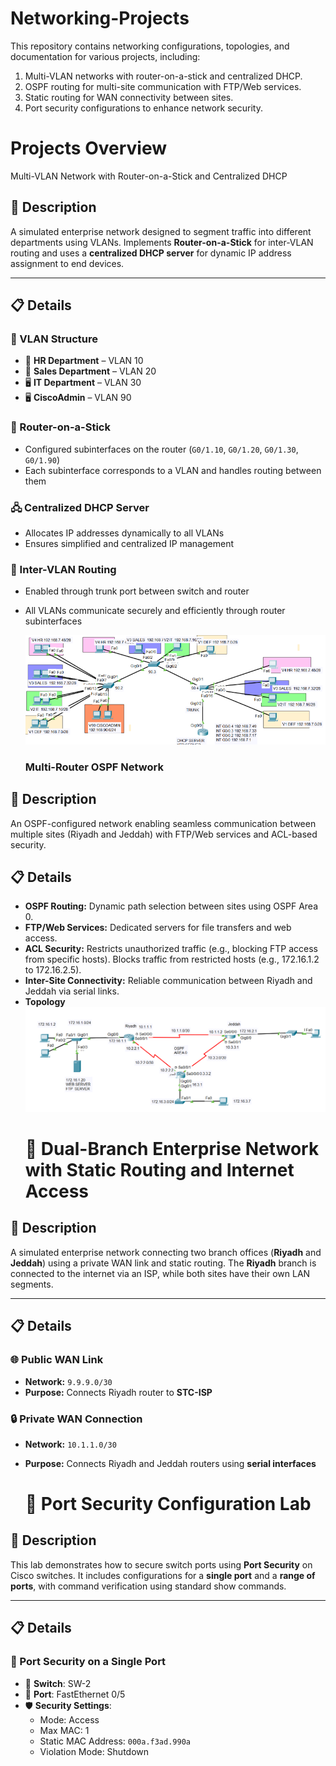 # Networking-Projects
This repository contains networking configurations, topologies, and documentation for various projects, including:

1. Multi-VLAN networks with router-on-a-stick and centralized DHCP.  
2. OSPF routing for multi-site communication with FTP/Web services.  
3. Static routing for WAN connectivity between sites.  
4. Port security configurations to enhance network security.

# Projects Overview
Multi-VLAN Network with Router-on-a-Stick and Centralized DHCP

## 📄 Description
A simulated enterprise network designed to segment traffic into different departments using VLANs. Implements **Router-on-a-Stick** for inter-VLAN routing and uses a **centralized DHCP server** for dynamic IP address assignment to end devices.

---

## 📋 Details

### 🧱 VLAN Structure
- 👥 **HR Department** – VLAN 10  
- 💼 **Sales Department** – VLAN 20  
- 🖥️ **IT Department** – VLAN 30
- 🖥️ **CiscoAdmin**    – VLAN 90
### 🚦 Router-on-a-Stick
- Configured subinterfaces on the router (`G0/1.10`, `G0/1.20`, `G0/1.30`, `G0/1.90`)
- Each subinterface corresponds to a VLAN and handles routing between them

### 🖧 Centralized DHCP Server
- Allocates IP addresses dynamically to all VLANs  
- Ensures simplified and centralized IP management  

### 🔀 Inter-VLAN Routing
- Enabled through trunk port between switch and router  
- All VLANs communicate securely and efficiently through router subinterfaces

  ![Network Topology Diagram](DHCP&NTP&SSH&VLAN.png)

  ### Multi-Router OSPF Network

## 📄 Description
An OSPF-configured network enabling seamless communication between multiple sites (Riyadh and Jeddah) with FTP/Web services and ACL-based security.

## 📋 Details
  - **OSPF Routing:** Dynamic path selection between sites using OSPF Area 0.
  - **FTP/Web Services:** Dedicated servers for file transfers and web access.
  - **ACL Security:** Restricts unauthorized traffic (e.g., blocking FTP access from specific hosts). Blocks traffic from restricted hosts (e.g., 172.16.1.2 to 172.16.2.5).
  - **Inter-Site Connectivity:** Reliable communication between Riyadh and Jeddah via serial links.
  - **Topology**
      ![Network Topology Diagram](ACL-OSPF.png)
    # 🏢 Dual-Branch Enterprise Network with Static Routing and Internet Access

## 📄 Description
A simulated enterprise network connecting two branch offices (**Riyadh** and **Jeddah**) using a private WAN link and static routing. The **Riyadh** branch is connected to the internet via an ISP, while both sites have their own LAN segments.

---

## 📋 Details

### 🌐 Public WAN Link
- **Network:** `9.9.9.0/30`  
- **Purpose:** Connects Riyadh router to **STC-ISP**

### 🔒 Private WAN Connection
- **Network:** `10.1.1.0/30`  
- **Purpose:** Connects Riyadh and Jeddah routers using **serial interfaces**


  # 🔐 Port Security Configuration Lab

## 📄 Description  
This lab demonstrates how to secure switch ports using **Port Security** on Cisco switches. It includes configurations for a **single port** and a **range of ports**, with command verification using standard show commands.

---

## 📋 Details

### 🧪 Port Security on a Single Port  
- 🔌 **Switch**: SW-2  
- 🎯 **Port**: FastEthernet 0/5  
- 🛡️ **Security Settings**:
  - Mode: Access  
  - Max MAC: 1  
  - Static MAC Address: `000a.f3ad.990a`  
  - Violation Mode: Shutdown



